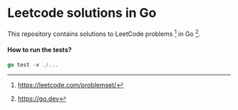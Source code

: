 # Leetcode solutions in Go

This repository contains solutions to LeetCode problems [^1] in Go [^2].

#### How to run the tests?
```go
go test -v ./...
```

[^1]: https://leetcode.com/problemset/
[^2]: https://go.dev

